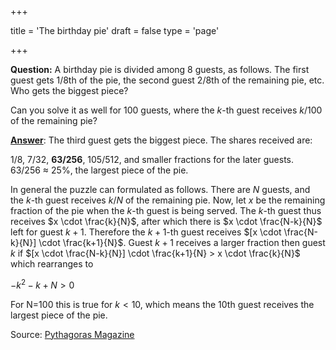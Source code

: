 +++

title = 'The birthday pie'
draft = false
type = 'page'

+++

**Question:** A birthday pie is divided among 8 guests, as follows. The first guest gets $1/8$th of the pie, the second guest $2/8$th of the remaining pie, etc. Who gets the biggest piece? 

Can you solve it as well for 100 guests, where the $k$-th guest receives $k/100$ of the remaining pie?

[**Answer**](/puzzles/birthday_pie/): The third guest gets the biggest piece. The shares received are:

1/8, 7/32, **63/256**, 105/512, and smaller fractions for the later guests. 63/256 $\approx$ 25%, the largest piece of the pie.

In general the puzzle can formulated as follows. There are $N$ guests, and the $k$-th guest receives $k/N$ of the remaining pie. Now, let $x$ be the remaining fraction of the pie when the $k$-th guest is being served. The $k$-th guest thus receives $x \cdot \frac{k}{N}$, after which there is $x \cdot \frac{N-k}{N}$ left for guest $k+1$. Therefore the $k+1$-th guest receives  $[x \cdot \frac{N-k}{N}] \cdot \frac{k+1}{N}$. Guest $k+1$ receives a larger fraction then guest $k$ if  $[x \cdot \frac{N-k}{N}] \cdot \frac{k+1}{N} > x \cdot \frac{k}{N}$ which rearranges to

$-k^2 -k + N > 0$

For N=100 this is true for $k < 10$, which means the 10th guest receives the largest piece of the pie.

Source: [Pythagoras Magazine](https://www.pyth.eu/) 

